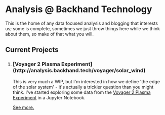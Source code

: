# Analysis @ Backhand Technology

This is the home of any data focused analysis and blogging that interests us; some is complete, sometimes we just throw things here while we think about them, so make of that what you will.

## Current Projects

1. <h3>[Voyager 2 Plasma Experiment](http://analysis.backhand.tech/voyager/solar_wind)</h3>

    This is very much a WIP, but I'm interested in how we define 'the edge of the solar system' - it's actually a trickier question than you might think. I've started exploring some data from the [Voyager 2 Plasma Experiment](https://voyager.jpl.nasa.gov/mission/spacecraft/instruments/pls/) in a Jupyter Notebook.

    [See more.](http://analysis.backhand.tech/voyager/solar_wind)

